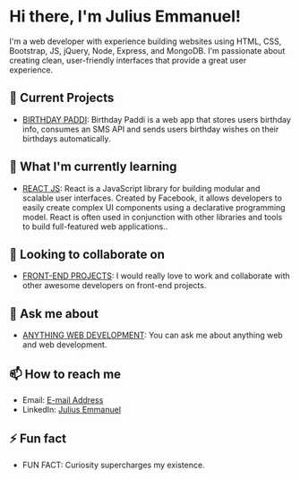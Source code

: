 # Hi there, I'm Julius Emmanuel!

I'm a web developer with experience building websites using HTML, CSS, Bootstrap, JS, jQuery, Node, Express, and MongoDB. I'm passionate about creating clean, user-friendly interfaces that provide a great user experience.

## 🔭 Current Projects

- [BIRTHDAY PADDI](#): Birthday Paddi is a web app that stores users birthday info, consumes an SMS API and sends users birthday wishes on their birthdays automatically.

## 🌱 What I'm currently learning

- [REACT JS](https://reactjs.org/): React is a JavaScript library for building modular and scalable user interfaces. Created by Facebook, it allows developers to easily create complex UI components using a declarative programming model. React is often used in conjunction with other libraries and tools to build full-featured web applications..

## 👯 Looking to collaborate on

- [FRONT-END PROJECTS](#): I would really love to work and collaborate with other awesome developers on front-end projects.

## 💬 Ask me about

- [ANYTHING WEB DEVELOPMENT](#): You can ask me about anything web and web development.

## 📫 How to reach me

- Email: [E-mail Address](mailto:emmanueljulius192021@gmail.com)
- LinkedIn: [Julius Emmanuel](https://www.linkedin.com/in/julius-emmanuel-873019172/)

## ⚡ Fun fact

- FUN FACT: Curiosity supercharges my existence.



